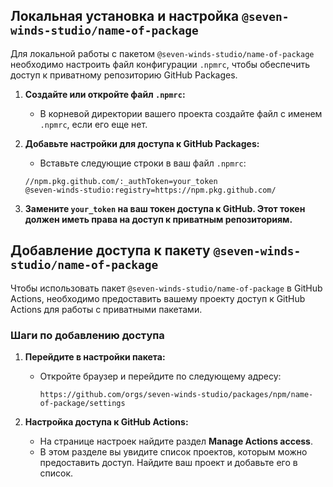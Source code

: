 ## Локальная установка и настройка `@seven-winds-studio/name-of-package`

Для локальной работы с пакетом `@seven-winds-studio/name-of-package` необходимо настроить файл конфигурации `.npmrc`, чтобы обеспечить доступ к приватному репозиторию GitHub Packages.

1. **Создайте или откройте файл `.npmrc`:**
   - В корневой директории вашего проекта создайте файл с именем `.npmrc`, если его еще нет.

2. **Добавьте настройки для доступа к GitHub Packages:**
   - Вставьте следующие строки в ваш файл `.npmrc`:
   ```plaintext
   //npm.pkg.github.com/:_authToken=your_token
   @seven-winds-studio:registry=https://npm.pkg.github.com/
   ```
3. **Замените `your_token` на ваш токен доступа к GitHub. Этот токен должен иметь права на доступ к приватным репозиториям.**

## Добавление доступа к пакету `@seven-winds-studio/name-of-package`

Чтобы использовать пакет `@seven-winds-studio/name-of-package` в GitHub Actions, необходимо предоставить вашему проекту доступ к GitHub Actions для работы с приватными пакетами. 

### Шаги по добавлению доступа

1. **Перейдите в настройки пакета:**
   - Откройте браузер и перейдите по следующему адресу:
     ```
     https://github.com/orgs/seven-winds-studio/packages/npm/name-of-package/settings
     ```

2. **Настройка доступа к GitHub Actions:**
   - На странице настроек найдите раздел **Manage Actions access**.
   - В этом разделе вы увидите список проектов, которым можно предоставить доступ. Найдите ваш проект и добавьте его в список.
